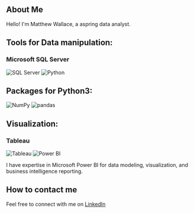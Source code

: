
## About Me

Hello! I'm Matthew Wallace, a aspring  data analyst.

## Tools for  Data manipulation:

### Microsoft SQL Server
![SQL Server](https://img.icons8.com/color/48/000000/microsoft-sql-server.png)  ![Python](https://img.icons8.com/color/48/000000/python.png) 

##  Packages for Python3:
![NumPy](https://img.icons8.com/color/48/000000/numpy.png)  ![pandas](https://img.icons8.com/color/48/000000/pandas.png)
## Visualization:

### Tableau
![Tableau](https://img.icons8.com/color/48/000000/tableau-software.png) ![Power BI](https://img.icons8.com/color/48/000000/power-bi.png)

I have expertise in Microsoft Power BI for data modeling, visualization, and business intelligence reporting.

## How to contact me

Feel free to connect with me on [LinkedIn](https://www.linkedin.com/in/matthew-p-wallace/) 
